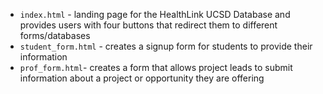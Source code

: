 * `index.html` - landing page for the HealthLink UCSD Database and provides users with four buttons that redirect them to different forms/databases
* `student_form.html` - creates a signup form for students to provide their information
* `prof_form.html`- creates a form that allows project leads to submit information about a project or opportunity they are offering
